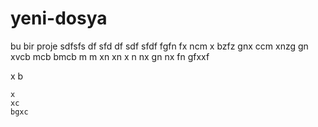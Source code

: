 # yeni-dosya
bu bir proje 
sdfsfs
df
sfd
df
sdf
sfdf
fgfn
fx
ncm
x
bzfz
gnx
ccm
 xnzg
 gn xvcb
  mcb
  bmcb
  m
  m
  xn
  xn
  x
  n
  nx
  gn
  nx
  fn
  gfxxf
  
   x
   b
    
    x 
    xc
    bgxc
